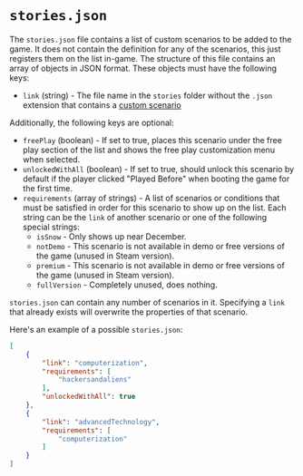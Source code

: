 # `stories.json`

The `stories.json` file contains a list of custom scenarios to be added to the game. It does not contain the definition for any of the scenarios, this just registers them on the list in-game. The structure of this file contains an array of objects in JSON format. These objects must have the following keys:

- `link` (string) - The file name in the `stories` folder without the `.json` extension that contains a [custom scenario](Custom%20Scenario%20JSON.html)

Additionally, the following keys are optional:

- `freePlay` (boolean) - If set to true, places this scenario under the free play section of the list and shows the free play customization menu when selected.
- `unlockedWithAll` (boolean) - If set to true, should unlock this scenario by default if the player clicked "Played Before" when booting the game for the first time.
- `requirements` (array of strings) - A list of scenarios or conditions that must be satisfied in order for this scenario to show up on the list. Each string can be the `link` of another scenario or one of the following special strings:
	- `isSnow` - Only shows up near December.
	- `notDemo` - This scenario is not available in demo or free versions of the game (unused in Steam version).
	- `premium` - This scenario is not available in demo or free versions of the game (unused in Steam version).
	- `fullVersion` - Completely unused, does nothing.

`stories.json` can contain any number of scenarios in it. Specifying a `link` that already exists will overwrite the properties of that scenario.

Here's an example of a possible `stories.json`:

```json
[
	{
		"link": "computerization",
		"requirements": [
			"hackersandaliens"
		],
		"unlockedWithAll": true
	},
	{
		"link": "advancedTechnology",
		"requirements": [
			"computerization"
		]
	}
]
```